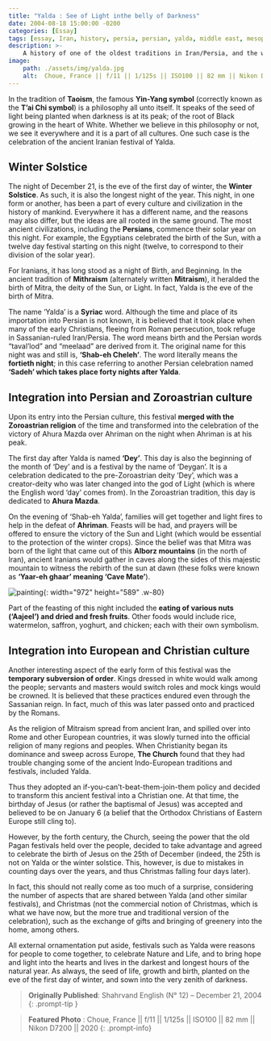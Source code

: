 ```yaml
---
title: "Yalda : See of Light inthe belly of Darkness"
date: 2004-08-18 15:00:00 -0200
categories: [Essay]
tags: [essay, Iran, history, persia, persian, yalda, middle east, mesopotamia, romans] 
description: >-
    A history of one of the oldest traditions in Iran/Persia, and the world, celebration of the winter's solstice, Yalda night; looking back at it's Zoroastrian origins. 
image: 
    path: ./assets/img/yalda.jpg
    alt:  Choue, France || f/11 || 1/125s || ISO100 || 82 mm || Nikon D7200 || 2020 || Shahriar Zayyani
---
```


In the tradition of **Taoism**, the famous **Yin-Yang symbol** (correctly known as the **T’ai Chi symbol**) is a philosophy all unto itself. It speaks of the seed of light being planted when darkness is at its peak; of the root of Black growing in the heart of White. Whether we believe in this philosophy or not, we see it everywhere and it is a part of all cultures. One such case is the celebration of the ancient Iranian festival of Yalda.

## Winter Solstice 

The night of December 21, is the eve of the first day of winter, the **Winter Solstice**. As such, it is also the longest night of the year. This night, in one form or another, has been a part of every culture and civilization in the history of mankind. Everywhere it has a different name, and the reasons may also differ, but the ideas are all rooted in the same ground. The most ancient civilizations, including the **Persians**, commence their solar year on this night. For example, the Egyptians celebrated the birth of the Sun, with a twelve day festival starting on this night (twelve, to correspond to their division of the solar year).

For Iranians, it has long stood as a night of Birth, and Beginning. In the ancient tradition of **Mithraism** (alternately written **Mitraism**), it heralded the birth of Mitra, the deity of the Sun, or Light. In fact, Yalda is the eve of the birth of Mitra.


The name ‘Yalda’ is a **Syriac** word. Although the time and place of its importation into Persian is not known, it is believed that it took place when many of the early Christians, fleeing from Roman persecution, took refuge in Sassanian-ruled Iran/Persia. The word means birth and the Persian words “taval’lod” and “meelaad” are derived from it. The original name for this night was and still is, **‘Shab-eh Cheleh’**. The word literally means the **fortieth night**; in this case referring to another Persian celebration named **‘Sadeh’ which takes place forty nights after Yalda**.

## Integration into Persian and Zoroastrian culture
Upon its entry into the Persian culture, this festival **merged with the Zoroastrian religion** of the time and transformed into the celebration of the victory of Ahura Mazda over Ahriman on the night when Ahriman is at his peak. 

The first day after Yalda is named **‘Dey’**. This day is also the beginning of the month of ‘Dey’ and is a festival by the name of ‘Deygan’. It is a celebration dedicated to the pre-Zoroastrian deity ‘Dey’, which was a creator-deity who was later changed into the god of Light (which is where the English word ‘day’ comes from). In the Zoroastrian tradition, this day is dedicated to **Ahura Mazda**.

On the evening of ‘Shab-eh Yalda’, families will get together and light fires to help in the defeat of **Ahriman**. Feasts will be had, and prayers will be offered to ensure the victory of the Sun and Light (which would be essential to the protection of the winter crops). Since the belief was that Mitra was born of the light that came out of this **Alborz mountains** (in the north of Iran), ancient Iranians would gather in caves along the sides of this majestic mountain to witness the rebirth of the sun at dawn (these folks were known as **‘Yaar-eh ghaar’ meaning ‘Cave Mate’**).

![painting](https://www.visitiran.ir/visitPic/de2e_standard/public/2019-04/%D8%B4%D8%A8%20%DB%8C%D9%84%D8%AF%D8%A7.jpg){: width="972" height="589" .w-80}

Part of the feasting of this night included the **eating of various nuts (‘Aajeel’) and dried and fresh fruits**. Other foods would include rice, watermelon, saffron, yoghurt, and chicken; each with their own symbolism.

## Integration into European and Christian culture 
Another interesting aspect of the early form of this festival was the **temporary subversion of order**. Kings dressed in white would walk among the people; servants and masters would switch roles and mock kings would be crowned. It is believed that these practices endured even through the Sassanian reign. In fact, much of this was later passed onto and practiced by the Romans. 

As the religion of Mitraism spread from ancient Iran, and spilled over into Rome and other European countries, it was slowly turned into the official religion of many regions and peoples. When Christianity began its dominance and sweep across Europe, **The Church** found that they had trouble changing some of the ancient Indo-European traditions and festivals, included Yalda. 

Thus they adopted an if-you-can’t-beat-them-join-them policy and decided to transform this ancient festival into a Christian one. At that time, the birthday of Jesus (or rather the baptismal of Jesus) was accepted and believed to be on January 6 (a belief that the Orthodox Christians of Eastern Europe still cling to). 

However, by the forth century, the Church, seeing the power that the old Pagan festivals held over the people, decided to take advantage and agreed to celebrate the birth of Jesus on the 25th of December (indeed, the 25th is not on Yalda or the winter solstice. This, however, is due to mistakes in counting days over the years, and thus Christmas falling four days later).

In fact, this should not really come as too much of a surprise, considering the number of aspects that are shared between Yalda (and other similar festivals), and Christmas (not the commercial notion of Christmas, which is what we have now, but the more true and traditional version of the celebration), such as the exchange of gifts and bringing of greenery into the home, among others. 

All external ornamentation put aside, festivals such as Yalda were reasons for people to come together, to celebrate Nature and Life, and to bring hope and light into the hearts and lives in the darkest and longest hours of the natural year. As always, the seed of life, growth and birth, planted on the eve of the first day of winter, and sown into the very zenith of darkness.

> **Originally Published**: Shahrvand English (N° 12) – December 21, 2004
{: .prompt-tip }

> **Featured Photo** :
Choue, France || f/11 || 1/125s || ISO100 || 82 mm || Nikon D7200 || 2020 
{: .prompt-info}
